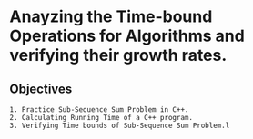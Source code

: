 # Anayzing the Time-bound Operations for Algorithms and verifying their growth rates.
## Objectives
	1. Practice Sub-Sequence Sum Problem in C++.
	2. Calculating Running Time of a C++ program.
	3. Verifying Time bounds of Sub-Sequence Sum Problem.l
